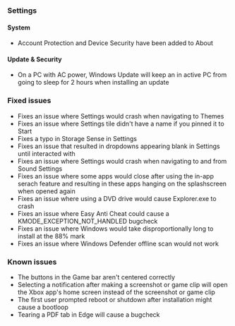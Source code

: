 ### Settings
#### System
- Account Protection and Device Security have been added to About

#### Update & Security
- On a PC with AC power, Windows Update will keep an in active PC from going to sleep for 2 hours when installing an update

### Fixed issues
- Fixes an issue where Settings would crash when navigating to Themes
- Fixes an issue where Settings tile didn't have a name if you pinned it to Start
- Fixes a typo in Storage Sense in Settings
- Fixes an issue that resulted in dropdowns appearing blank in Settings until interacted with
- Fixes an issue where Settings would crash when navigating to and from Sound Settings
- Fixes an issue where some apps would close after using the in-app serach feature and resulting in these apps hanging on the splashscreen when opened again
- Fixes an issue where using a DVD drive would cause Explorer.exe to crash
- Fixes an issue where Easy Anti Cheat could cause a KMODE_EXCEPTION_NOT_HANDLED bugcheck
- Fixes an issue where Windows would take disproportionally long to install at the 88% mark
- Fixes an issue where Windows Defender offline scan would not work

### Known issues
- The buttons in the Game bar aren't centered correctly
- Selecting a notification after making a screenshot or game clip will open the Xbox app's home screen instead of the screenshot or game clip
- The first user prompted reboot or shutdown after installation might cause a bootloop
- Tearing a PDF tab in Edge will cause a bugcheck